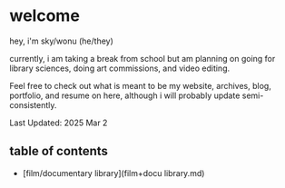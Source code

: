 # welcome

hey, i'm sky/wonu (he/they)

currently, i am taking a break from school but am planning on going for library sciences, doing art commissions, and video editing.

Feel free to check out what is meant to be my website, archives, blog, portfolio, and resume on here, although i will probably update semi-consistently.

Last Updated: 2025 Mar 2

## table of contents
- [film/documentary library](film+docu library.md)
